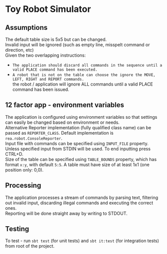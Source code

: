 Toy Robot Simulator
===================

## Assumptions
The default table size is 5x5 but can be changed.  
Invalid input will be ignored (such as empty line, misspelt command or direction, etc)  
Given the two overlapping instructions:
- `The application should discard all commands in the sequence until a valid PLACE command has been executed.`
- `A robot that is not on the table can choose the ignore the MOVE, LEFT, RIGHT and REPORT commands.`  
the robot / application will ignore ALL commands until a valid PLACE command has been issued.

## 12 factor app - environment variables
The application is configured using environment variables so that settings can easily be changed based on environment or needs.  
Alternative Reporter implementation (fully qualified class name) can be passed as `REPORTER_CLASS`. Default implementation is `rea.robot.ConsoleReporter`.  
Input file with commands can be specified using `INPUT_FILE` property. Unless specified input from STDIN will be used. To end inputting press CTRL+D.  
Size of the table can be specified using `TABLE_BOUNDS` property, which has format `x:y`, with default `5:5`. A table must have size of at least 1x1 (one position only: 0,0).  

## Processing
The application processes a stream of commands by parsing text, filtering out invalid input, discarding illegal commands and executing the correct ones.  
Reporting will be done straight away by writing to STDOUT.   

## Testing
To test - run `sbt test` (for unit tests) and `sbt it:test` (for integration tests) from root of the project.  
 